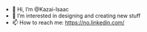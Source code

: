 - 👋 Hi, I’m @Kazai-Isaac
- 👀 I’m interested in designing and creating new stuff
- 📫 How to reach me: https://no.linkedin.com/
